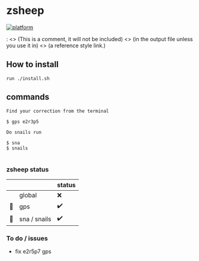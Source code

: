 # zsheep

[![platform](https://img.shields.io/badge/platform-linux%20macos-blue)]()

<!---
your comment goes here
and here
-->

[//]: # (This may be the most platform independent comment)

: <> (This is a comment, it will not be included)
<> (in  the output file unless you use it in)
<> (a reference style link.)

[comment]: <> (This is a comment, it will not be included)
[comment]: <> (in  the output file unless you use it in)
[comment]: <> (a reference style link.)

## How to install

```
run ./install.sh
```

## commands

```
Find your correction from the terminal

$ gps e2r3p5
```

```
Do snails run

$ sna
$ snails
```

#

### zsheep status

| | | status |
|-|-|-|
|           | global       | :x: |
| :compass: | gps          | :heavy_check_mark: |
| :snail:   | sna / snails | :heavy_check_mark: |

### To do / issues

- fix e2r5p7 gps
